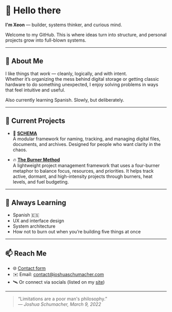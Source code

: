 # 👋 Hello there

**I'm Xeon** — builder, systems thinker, and curious mind.

Welcome to my GitHub. This is where ideas turn into structure, and personal projects grow into full-blown systems.

---

## 🧠 About Me

I like things that *work* — cleanly, logically, and with intent.  
Whether it’s organizing the mess behind digital storage or getting classic hardware to do something unexpected, I enjoy solving problems in ways that feel intuitive and useful.

Also currently learning Spanish. Slowly, but deliberately.

---

## 🔧 Current Projects

- 🧩 [**SCHEMA**](https://github.com/JSSchumacher/SCHEMA)  
  A modular framework for naming, tracking, and managing digital files, documents, and archives. Designed for people who want clarity in the chaos.

- 🔥 [**The Burner Method**](https://github.com/JSSchumacher/The-Burner-Method)  
  A lightweight project management framework that uses a four-burner metaphor to balance focus, resources, and priorities.
  It helps track active, dormant, and high-intensity projects through burners, heat levels, and fuel budgeting.
  

---

## 🌱 Always Learning

- Spanish 🇪🇸  
- UX and interface design  
- System architecture  
- How not to burn out when you’re building five things at once

---

## 📫 Reach Me

- 🌐 [Contact form](https://www.joshuaschumacher.com/contact)  
- ✉️ Email: contact@joshuaschumacher.com  
- 🛰️ Or connect via socials (listed on my [site]((https://www.joshuaschumacher.com/contact/socials)))

---

> “Limitations are a poor man's philosophy.”  
> — *Joshua Schumacher, March 9, 2022*
